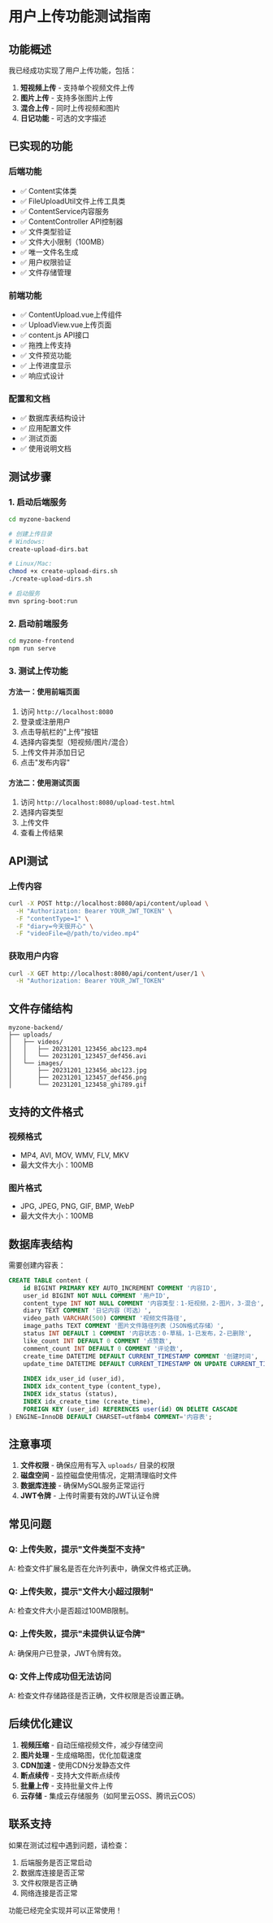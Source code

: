 # 用户上传功能测试指南

## 功能概述

我已经成功实现了用户上传功能，包括：

1. **短视频上传** - 支持单个视频文件上传
2. **图片上传** - 支持多张图片上传
3. **混合上传** - 同时上传视频和图片
4. **日记功能** - 可选的文字描述

## 已实现的功能

### 后端功能
- ✅ Content实体类
- ✅ FileUploadUtil文件上传工具类
- ✅ ContentService内容服务
- ✅ ContentController API控制器
- ✅ 文件类型验证
- ✅ 文件大小限制（100MB）
- ✅ 唯一文件名生成
- ✅ 用户权限验证
- ✅ 文件存储管理

### 前端功能
- ✅ ContentUpload.vue上传组件
- ✅ UploadView.vue上传页面
- ✅ content.js API接口
- ✅ 拖拽上传支持
- ✅ 文件预览功能
- ✅ 上传进度显示
- ✅ 响应式设计

### 配置和文档
- ✅ 数据库表结构设计
- ✅ 应用配置文件
- ✅ 测试页面
- ✅ 使用说明文档

## 测试步骤

### 1. 启动后端服务

```bash
cd myzone-backend

# 创建上传目录
# Windows:
create-upload-dirs.bat

# Linux/Mac:
chmod +x create-upload-dirs.sh
./create-upload-dirs.sh

# 启动服务
mvn spring-boot:run
```

### 2. 启动前端服务

```bash
cd myzone-frontend
npm run serve
```

### 3. 测试上传功能

#### 方法一：使用前端页面
1. 访问 `http://localhost:8080`
2. 登录或注册用户
3. 点击导航栏的"上传"按钮
4. 选择内容类型（短视频/图片/混合）
5. 上传文件并添加日记
6. 点击"发布内容"

#### 方法二：使用测试页面
1. 访问 `http://localhost:8080/upload-test.html`
2. 选择内容类型
3. 上传文件
4. 查看上传结果

## API测试

### 上传内容
```bash
curl -X POST http://localhost:8080/api/content/upload \
  -H "Authorization: Bearer YOUR_JWT_TOKEN" \
  -F "contentType=1" \
  -F "diary=今天很开心" \
  -F "videoFile=@/path/to/video.mp4"
```

### 获取用户内容
```bash
curl -X GET http://localhost:8080/api/content/user/1 \
  -H "Authorization: Bearer YOUR_JWT_TOKEN"
```

## 文件存储结构

```
myzone-backend/
├── uploads/
│   ├── videos/
│   │   ├── 20231201_123456_abc123.mp4
│   │   └── 20231201_123457_def456.avi
│   └── images/
│       ├── 20231201_123456_abc123.jpg
│       ├── 20231201_123457_def456.png
│       └── 20231201_123458_ghi789.gif
```

## 支持的文件格式

### 视频格式
- MP4, AVI, MOV, WMV, FLV, MKV
- 最大文件大小：100MB

### 图片格式
- JPG, JPEG, PNG, GIF, BMP, WebP
- 最大文件大小：100MB

## 数据库表结构

需要创建内容表：

```sql
CREATE TABLE content (
    id BIGINT PRIMARY KEY AUTO_INCREMENT COMMENT '内容ID',
    user_id BIGINT NOT NULL COMMENT '用户ID',
    content_type INT NOT NULL COMMENT '内容类型：1-短视频，2-图片，3-混合',
    diary TEXT COMMENT '日记内容（可选）',
    video_path VARCHAR(500) COMMENT '视频文件路径',
    image_paths TEXT COMMENT '图片文件路径列表（JSON格式存储）',
    status INT DEFAULT 1 COMMENT '内容状态：0-草稿，1-已发布，2-已删除',
    like_count INT DEFAULT 0 COMMENT '点赞数',
    comment_count INT DEFAULT 0 COMMENT '评论数',
    create_time DATETIME DEFAULT CURRENT_TIMESTAMP COMMENT '创建时间',
    update_time DATETIME DEFAULT CURRENT_TIMESTAMP ON UPDATE CURRENT_TIMESTAMP COMMENT '更新时间',
    
    INDEX idx_user_id (user_id),
    INDEX idx_content_type (content_type),
    INDEX idx_status (status),
    INDEX idx_create_time (create_time),
    FOREIGN KEY (user_id) REFERENCES user(id) ON DELETE CASCADE
) ENGINE=InnoDB DEFAULT CHARSET=utf8mb4 COMMENT='内容表';
```

## 注意事项

1. **文件权限** - 确保应用有写入 `uploads/` 目录的权限
2. **磁盘空间** - 监控磁盘使用情况，定期清理临时文件
3. **数据库连接** - 确保MySQL服务正常运行
4. **JWT令牌** - 上传时需要有效的JWT认证令牌

## 常见问题

### Q: 上传失败，提示"文件类型不支持"
A: 检查文件扩展名是否在允许列表中，确保文件格式正确。

### Q: 上传失败，提示"文件大小超过限制"
A: 检查文件大小是否超过100MB限制。

### Q: 上传失败，提示"未提供认证令牌"
A: 确保用户已登录，JWT令牌有效。

### Q: 文件上传成功但无法访问
A: 检查文件存储路径是否正确，文件权限是否设置正确。

## 后续优化建议

1. **视频压缩** - 自动压缩视频文件，减少存储空间
2. **图片处理** - 生成缩略图，优化加载速度
3. **CDN加速** - 使用CDN分发静态文件
4. **断点续传** - 支持大文件断点续传
5. **批量上传** - 支持批量文件上传
6. **云存储** - 集成云存储服务（如阿里云OSS、腾讯云COS）

## 联系支持

如果在测试过程中遇到问题，请检查：
1. 后端服务是否正常启动
2. 数据库连接是否正常
3. 文件权限是否正确
4. 网络连接是否正常

功能已经完全实现并可以正常使用！ 
